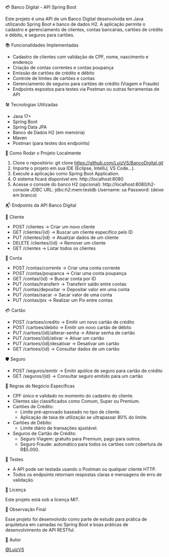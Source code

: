 💳 Banco Digital - API Spring Boot

Este projeto é uma API de um Banco Digital desenvolvida em Java utilizando Spring Boot e banco de dados H2.
A aplicação permite o cadastro e gerenciamento de clientes, contas bancárias, cartões de crédito e débito, e seguros para cartões.

📚 Funcionalidades Implementadas
* Cadastro de clientes com validação de CPF, nome, nascimento e endereço
* Criação de contas correntes e contas poupança
* Emissão de cartões de crédito e débito
* Controle de limites de cartões e contas
* Gerenciamento de seguros para cartões de crédito (Viagem e Fraude)
* Endpoints expostos para testes via Postman ou outras ferramentas de API

🛠️ Tecnologias Utilizadas
* Java 17+
* Spring Boot
* Spring Data JPA
* Banco de Dados H2 (em memória)
* Maven
* Postman (para testes dos endpoints)

🚀 Como Rodar o Projeto Localmente
1. Clone o repositório:
   git clone https://github.com/LuizVS/BancoDigital.git
2. Importe o projeto em sua IDE (Eclipse, IntelliJ, VS Code...).
3. Execute a aplicação como Spring Boot Application.
4. O sistema ficará disponível em:
   http://localhost:8080
5. Acesse o console do banco H2 (opcional):
   http://localhost:8080/h2-console
   JDBC URL: jdbc:h2:mem:testdb
   Username: sa
   Password: (deixe em branco)

📬 Endpoints da API Banco Digital

📄 Cliente
* POST /clientes → Criar um novo cliente
* GET /clientes/{id} → Buscar um cliente específico pelo ID
* PUT /clientes/{id} → Atualizar dados de um cliente
* DELETE /clientes/{id} → Remover um cliente
* GET /clientes → Listar todos os clientes

🏦 Conta
* POST /contas/corrente → Criar uma conta corrente
* POST /contas/poupanca → Criar uma conta poupança
* GET /contas/{id} → Buscar conta por ID
* PUT /contas/transferir → Transferir saldo entre contas
* PUT /contas/depositar → Depositar valor em uma conta
* PUT /contas/sacar → Sacar valor de uma conta
* PUT /contas/pix → Realizar um Pix entre contas

💳 Cartão
* POST /cartoes/credito → Emitir um novo cartão de crédito
* POST /cartoes/debito → Emitir um novo cartão de débito
* PUT /cartoes/{id}/alterar-senha → Alterar senha de cartão
* PUT /cartoes/{id}/ativar → Ativar um cartão
* PUT /cartoes/{id}/desativar → Desativar um cartão
* GET /cartoes/{id} → Consultar dados de um cartão

🛡️ Seguro
* POST /seguros/emitir → Emitir apólice de seguro para cartão de crédito
* GET /seguros/{id} → Consultar seguro emitido para um cartão

🧩 Regras de Negócio Específicas
* CPF único e validado no momento do cadastro do cliente.
* Clientes são classificados como Comum, Super ou Premium.
* Cartões de Crédito:
  * Limite pré-aprovado baseado no tipo de cliente.
  * Aplicação de taxa de utilização se ultrapassar 80% do limite.
* Cartões de Débito:
  * Limite diário de transações ajustável.
* Seguros de Cartão de Crédito:
  * Seguro Viagem: gratuito para Premium, pago para outros.
  * Seguro Fraude: automático para todos os cartões com cobertura de R$5.000.

🧪 Testes
* A API pode ser testada usando o Postman ou qualquer cliente HTTP.
* Todos os endpoints retornam respostas claras e mensagens de erro de validação.

📄 Licença

Este projeto está sob a licença MIT.

🎯 Observação Final

Esse projeto foi desenvolvido como parte de estudo para prática de arquitetura em camadas no Spring Boot e boas práticas de desenvolvimento de API RESTful.

👤 Autor

[@LuizVS](https://github.com/LuizVS/BancoDigital/commits?author=LuizVS)
